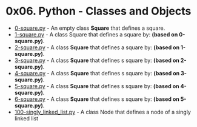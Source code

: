 # 0x06. Python - Classes and Objects

- [0-square.py](https://github.com/CharlesMariga/alx-higher_level_programming/blob/main/0x06-python-classes/0-square.py) - An empty class **Square** that defines a square.
- [1-square.py](https://github.com/CharlesMariga/alx-higher_level_programming/blob/main/0x06-python-classes/1-square.py) - A class Square that defines a square by: **(based on 0-square.py)**.
- [2-square.py](https://github.com/CharlesMariga/alx-higher_level_programming/blob/main/0x06-python-classes/2-square.py) - A class **Square** that defines a square by: **(based on 1-square.py)**.
- [3-square.py](https://github.com/CharlesMariga/alx-higher_level_programming/blob/main/0x06-python-classes/3-square.py) - A class **Square** that defines s square by: **(based on 2-square.py)**.
- [4-square.py](https://github.com/CharlesMariga/alx-higher_level_programming/blob/main/0x06-python-classes/4-square.py) - A class **Square** that defines s square by: **(based on 3-square.py)**.
- [5-square.py](https://github.com/CharlesMariga/alx-higher_level_programming/blob/main/0x06-python-classes/5-square.py) - A class **Square** that defines s square by: **(based on 4-square.py)**.
- [6-square.py](https://github.com/CharlesMariga/alx-higher_level_programming/blob/main/0x06-python-classes/6-square.py) - A class **Square** that defines s square by: **(based on 5-square.py)**.
- [100-singly_linked_list.py](https://github.com/CharlesMariga/alx-higher_level_programming/blob/main/0x06-python-classes/6-square.py) - A class Node that defines a node of a singly linked list
